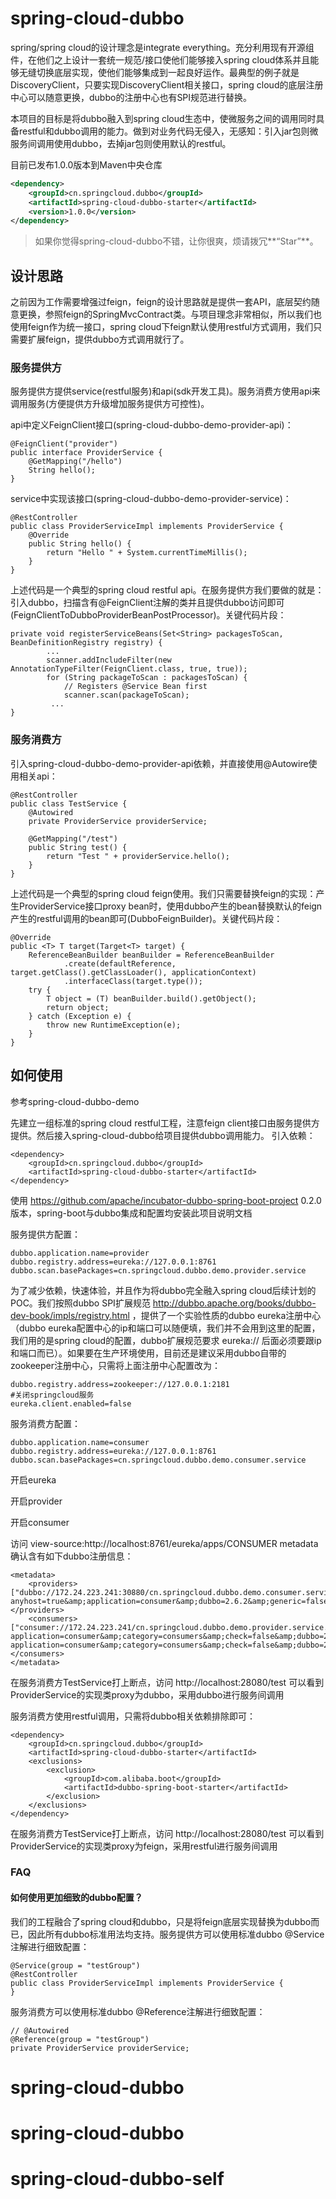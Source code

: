 # spring-cloud-dubbo
spring/spring cloud的设计理念是integrate everything。充分利用现有开源组件，在他们之上设计一套统一规范/接口使他们能够接入spring cloud体系并且能够无缝切换底层实现，使他们能够集成到一起良好运作。最典型的例子就是DiscoveryClient，只要实现DiscoveryClient相关接口，spring cloud的底层注册中心可以随意更换，dubbo的注册中心也有SPI规范进行替换。

本项目的目标是将dubbo融入到spring cloud生态中，使微服务之间的调用同时具备restful和dubbo调用的能力。做到对业务代码无侵入，无感知：引入jar包则微服务间调用使用dubbo，去掉jar包则使用默认的restful。

目前已发布1.0.0版本到Maven中央仓库
```xml
<dependency>
    <groupId>cn.springcloud.dubbo</groupId>
    <artifactId>spring-cloud-dubbo-starter</artifactId>
    <version>1.0.0</version>
</dependency>

```
> 如果你觉得spring-cloud-dubbo不错，让你很爽，烦请拨冗**“Star”**。

## 设计思路
之前因为工作需要增强过feign，feign的设计思路就是提供一套API，底层契约随意更换，参照feign的SpringMvcContract类。与项目理念非常相似，所以我们也使用feign作为统一接口，spring cloud下feign默认使用restful方式调用，我们只需要扩展feign，提供dubbo方式调用就行了。

### 服务提供方
服务提供方提供service(restful服务)和api(sdk开发工具)。服务消费方使用api来调用服务(方便提供方升级增加服务提供方可控性)。

api中定义FeignClient接口(spring-cloud-dubbo-demo-provider-api)：
```
@FeignClient("provider")
public interface ProviderService {
    @GetMapping("/hello")
    String hello();
}
```
service中实现该接口(spring-cloud-dubbo-demo-provider-service)：
```
@RestController
public class ProviderServiceImpl implements ProviderService {
    @Override
    public String hello() {
        return "Hello " + System.currentTimeMillis();
    }
}
```
上述代码是一个典型的spring cloud restful api。在服务提供方我们要做的就是：引入dubbo，扫描含有@FeignClient注解的类并且提供dubbo访问即可(FeignClientToDubboProviderBeanPostProcessor)。关键代码片段：
```
private void registerServiceBeans(Set<String> packagesToScan, BeanDefinitionRegistry registry) {
        ...
        scanner.addIncludeFilter(new AnnotationTypeFilter(FeignClient.class, true, true));
        for (String packageToScan : packagesToScan) {
            // Registers @Service Bean first
            scanner.scan(packageToScan);
         ...
}

```

### 服务消费方
引入spring-cloud-dubbo-demo-provider-api依赖，并直接使用@Autowire使用相关api：
```
@RestController
public class TestService {
    @Autowired
    private ProviderService providerService;

    @GetMapping("/test")
    public String test() {
        return "Test " + providerService.hello();
    }
}
```
上述代码是一个典型的spring cloud feign使用。我们只需要替换feign的实现：产生ProviderService接口proxy bean时，使用dubbo产生的bean替换默认的feign产生的restful调用的bean即可(DubboFeignBuilder)。关键代码片段：
```
@Override
public <T> T target(Target<T> target) {
    ReferenceBeanBuilder beanBuilder = ReferenceBeanBuilder
            .create(defaultReference, target.getClass().getClassLoader(), applicationContext)
            .interfaceClass(target.type());
    try {
        T object = (T) beanBuilder.build().getObject();
        return object;
    } catch (Exception e) {
        throw new RuntimeException(e);
    }
}
```
## 如何使用
参考spring-cloud-dubbo-demo

先建立一组标准的spring cloud restful工程，注意feign client接口由服务提供方提供。然后接入spring-cloud-dubbo给项目提供dubbo调用能力。
引入依赖：
```
<dependency>
    <groupId>cn.springcloud.dubbo</groupId>
    <artifactId>spring-cloud-dubbo-starter</artifactId>
</dependency>
```
使用 https://github.com/apache/incubator-dubbo-spring-boot-project 0.2.0版本，spring-boot与dubbo集成和配置均安装此项目说明文档

服务提供方配置：
```
dubbo.application.name=provider
dubbo.registry.address=eureka://127.0.0.1:8761
dubbo.scan.basePackages=cn.springcloud.dubbo.demo.provider.service
```
为了减少依赖，快速体验，并且作为将dubbo完全融入spring cloud后续计划的POC。我们按照dubbo SPI扩展规范 http://dubbo.apache.org/books/dubbo-dev-book/impls/registry.html ，提供了一个实验性质的dubbo eureka注册中心（dubbo eureka配置中心的ip和端口可以随便填，我们并不会用到这里的配置，我们用的是spring cloud的配置，dubbo扩展规范要求 eureka:// 后面必须要跟ip和端口而已）。如果要在生产环境使用，目前还是建议采用dubbo自带的zookeeper注册中心，只需将上面注册中心配置改为：
```
dubbo.registry.address=zookeeper://127.0.0.1:2181
#关闭springcloud服务
eureka.client.enabled=false
```

服务消费方配置：
```
dubbo.application.name=consumer
dubbo.registry.address=eureka://127.0.0.1:8761
dubbo.scan.basePackages=cn.springcloud.dubbo.demo.consumer.service
```

开启eureka

开启provider

开启consumer

访问 view-source:http://localhost:8761/eureka/apps/CONSUMER metadata确认含有如下dubbo注册信息：
```
<metadata>
    <providers>["dubbo://172.24.223.241:30880/cn.springcloud.dubbo.demo.consumer.service.BarService?anyhost=true&amp;application=consumer&amp;dubbo=2.6.2&amp;generic=false&amp;interface=cn.springcloud.dubbo.demo.consumer.service.BarService&amp;methods=bar&amp;pid=9268&amp;side=provider&amp;timestamp=1528524172162"]</providers>
    <consumers>["consumer://172.24.223.241/cn.springcloud.dubbo.demo.provider.service.FooService?application=consumer&amp;category=consumers&amp;check=false&amp;dubbo=2.6.2&amp;interface=cn.springcloud.dubbo.demo.provider.service.FooService&amp;methods=foo&amp;pid=9268&amp;qos.enable=false&amp;side=consumer&amp;timestamp=1528524172906","consumer://172.24.223.241/cn.springcloud.dubbo.demo.provider.service.ProviderService?application=consumer&amp;category=consumers&amp;check=false&amp;dubbo=2.6.2&amp;interface=cn.springcloud.dubbo.demo.provider.service.ProviderService&amp;methods=hello&amp;pid=9268&amp;qos.enable=false&amp;side=consumer&amp;timestamp=1528524172823"]</consumers>
</metadata>
```
在服务消费方TestService打上断点，访问 http://localhost:28080/test 可以看到ProviderService的实现类proxy为dubbo，采用dubbo进行服务间调用

服务消费方使用restful调用，只需将dubbo相关依赖排除即可：
```
<dependency>
    <groupId>cn.springcloud.dubbo</groupId>
    <artifactId>spring-cloud-dubbo-starter</artifactId>
    <exclusions>
        <exclusion>
            <groupId>com.alibaba.boot</groupId>
            <artifactId>dubbo-spring-boot-starter</artifactId>
        </exclusion>
    </exclusions>
</dependency>
```
在服务消费方TestService打上断点，访问 http://localhost:28080/test 可以看到ProviderService的实现类proxy为feign，采用restful进行服务间调用

### FAQ
#### 如何使用更加细致的dubbo配置？
我们的工程融合了spring cloud和dubbo，只是将feign底层实现替换为dubbo而已，因此所有dubbo标准用法均支持。服务提供方可以使用标准dubbo @Service注解进行细致配置：
```
@Service(group = "testGroup")
@RestController
public class ProviderServiceImpl implements ProviderService {
}
```

服务消费方可以使用标准dubbo @Reference注解进行细致配置：
```
// @Autowired
@Reference(group = "testGroup")
private ProviderService providerService;
```


# spring-cloud-dubbo
# spring-cloud-dubbo
# spring-cloud-dubbo-self
